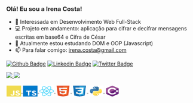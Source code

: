 ### Olá! Eu sou a Irena Costa!
- 🔭 Interessada em Desenvolvimento Web Full-Stack
- 💻 Projeto em andamento: aplicação para cifrar e decifrar mensagens escritas em base64 e Cifra de César 
- 📖 Atualmente estou estudando DOM e OOP (Javascript)
- 📫 Para falar comigo: <a href = "mailto:irena.costa@gmail.com">irena.costa@gmail.com</a>

[![Github Badge](https://img.shields.io/badge/-Github-000?style=flat-square&logo=Github&logoColor=white&link=https://github.com/irenacosta)](https://github.com/irenacosta)
[![Linkedin Badge](https://img.shields.io/badge/-LinkedIn-blue?style=flat-square&logo=Linkedin&logoColor=white&link=https://www.linkedin.com/in/irena-costa/)](https://www.linkedin.com/in/irena-costa/)
[![Twitter Badge](https://img.shields.io/badge/-Twitter-1ca0f1?style=flat-square&labelColor=1ca0f1&logo=twitter&logoColor=white&link=https://twitter.com/irenaolivcosta)](https://twitter.com/fagnerpsantos)
 

<div>
  <a href="https://irenacosta.github.io">
    <img height="180em" src="https://github-readme-stats.vercel.app/api?username=irenacosta&show_icons=true&theme=dark&include_all_commits=true&count_private=true"/>
    <img height="180em" src="https://github-readme-stats.vercel.app/api/top-langs/?username=irenacosta&layout=compact&langs_count=7&theme=dark"/>
</div>
<div style="display: inline_block"><br>
  <img align="center" alt="Rafa-Js" height="30" width="40" src="https://raw.githubusercontent.com/devicons/devicon/master/icons/javascript/javascript-plain.svg">
  <img align="center" alt="Rafa-Ts" height="30" width="40" src="https://raw.githubusercontent.com/devicons/devicon/master/icons/typescript/typescript-plain.svg">
  <img align="center" alt="Rafa-React" height="30" width="40" src="https://raw.githubusercontent.com/devicons/devicon/master/icons/react/react-original.svg">
  <img align="center" alt="Rafa-HTML" height="30" width="40" src="https://raw.githubusercontent.com/devicons/devicon/master/icons/html5/html5-original.svg">
  <img align="center" alt="Rafa-CSS" height="30" width="40" src="https://raw.githubusercontent.com/devicons/devicon/master/icons/css3/css3-original.svg">
  <img align="center" alt="Rafa-Python" height="30" width="40" src="https://raw.githubusercontent.com/devicons/devicon/master/icons/python/python-original.svg">
  <img align="center" alt="Rafa-Csharp" height="30" width="40" src="https://raw.githubusercontent.com/devicons/devicon/master/icons/csharp/csharp-original.svg">
  
</div>
  
  ##
 
<div>
 	
</div>
